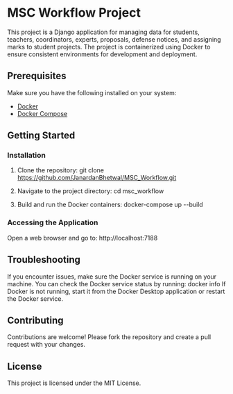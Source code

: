 
# MSC Workflow Project

This project is a Django application for managing data for students, teachers, coordinators, experts, proposals, defense notices, and assigning marks to student projects. The project is containerized using Docker to ensure consistent environments for development and deployment.

## Prerequisites

Make sure you have the following installed on your system:
- [Docker](https://docs.docker.com/get-docker/)
- [Docker Compose](https://docs.docker.com/compose/install/)

## Getting Started

### Installation

1. Clone the repository:
   git clone https://github.com/JanardanBhetwal/MSC_Workflow.git

2. Navigate to the project directory:
   cd msc_workflow

3. Build and run the Docker containers:
   docker-compose up --build

### Accessing the Application

Open a web browser and go to:
http://localhost:7188


## Troubleshooting

If you encounter issues, make sure the Docker service is running on your machine. You can check the Docker service status by running:
docker info
If Docker is not running, start it from the Docker Desktop application or restart the Docker service.

## Contributing

Contributions are welcome! Please fork the repository and create a pull request with your changes.

## License

This project is licensed under the MIT License.
